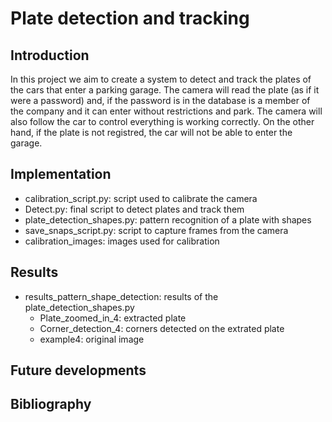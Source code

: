 # Plate detection and tracking

## Introduction
In this project we aim to create a system to detect and track the plates of the cars that enter a parking garage. The camera will read the plate (as if it were a password) and, if the password is in the database is a member of the company and it can enter without restrictions and park. The camera will also follow the car to control everything is working correctly. On the other hand, if the plate is not registred, the car will not be able to enter the garage.

## Implementation
- calibration_script.py: script used to calibrate the camera
- Detect.py: final script to detect plates and track them
- plate_detection_shapes.py: pattern recognition of a plate with shapes
- save_snaps_script.py: script to capture frames from the camera
- calibration_images: images used for calibration

## Results
- results_pattern_shape_detection: results of the plate_detection_shapes.py
    - Plate_zoomed_in_4: extracted plate
    - Corner_detection_4: corners detected on the extrated plate
    - example4: original image
## Future developments
## Bibliography

